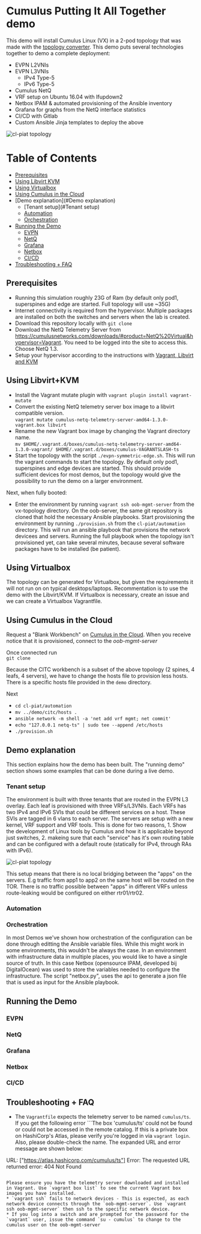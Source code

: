 # Cumulus Putting It All Together demo

This demo will install Cumulus Linux (VX) in a 2-pod topology that was made with the [topology converter](https://github.com/CumulusNetworks/topology_converter). This demo puts several technologies together to demo a complete deployment:

* EVPN L2VNIs
* EVPN L3VNIs
  * IPv4 Type-5
  * IPv6 Type-5
* Cumulus NetQ
* VRF setup on Ubuntu 16.04 with Ifupdown2
* Netbox IPAM & automated provisioning of the Ansible inventory
* Grafana for graphs from the NetQ interface statistics
* CI/CD with Gitlab
* Custom Ansible Jinja templates to deploy the above


![cl-piat topology](diagrams/cl-piat-topology.png)


Table of Contents
=================
* [Prerequisites](#prerequisites)
* [Using Libvirt KVM](#using-libvirtkvm)
* [Using Virtualbox](#using-virtualbox)
* [Using Cumulus in the Cloud](#using-cumulus-in-the-cloud)
* [Demo explanation](#Demo explanation)
  * [Tenant setup](#Tenant setup)
  * [Automation](#Automation)
  * [Orchestration](#Orchestration)
* [Running the Demo](#running-the-demo)
  * [EVPN](#EVPN)
  * [NetQ](#NetQ)
  * [Grafana](#Grafana)
  * [Netbox](#Netbox)
  * [CI/CD](#CI/CD)
* [Troubleshooting + FAQ](#troubleshooting--faq)


Prerequisites
------------------------
* Running this simulation roughly 23G of Ram (by default only pod1, superspines and edge are started. Full topology will use ~35G)
* Internet connectivity is required from the hypervisor. Multiple packages are installed on both the switches and servers when the lab is created.
* Download this repository locally with `git clone` 
* Download the NetQ Telemetry Server from https://cumulusnetworks.com/downloads/#product=NetQ%20Virtual&hypervisor=Vagrant. You need to be logged into the site to access this.  Choose NetQ 1.3.
* Setup your hypervisor according to the instructions with [Vagrant, Libvirt and KVM](https://docs.cumulusnetworks.com/display/VX/Vagrant+and+Libvirt+with+KVM+or+QEMU)

Using Libvirt+KVM
------------------------
* Install the Vagrant mutate plugin with 
`vagrant plugin install vagrant-mutate`
* Convert the existing NetQ telemetry server box image to a libvirt compatible version.   
`vagrant mutate cumulus-netq-telemetry-server-amd64-1.3.0-vagrant.box libvirt`
* Rename the new Vagrant box image by changing the Vagrant directory name.  
`mv $HOME/.vagrant.d/boxes/cumulus-netq-telemetry-server-amd64-1.3.0-vagrant/ $HOME/.vagrant.d/boxes/cumulus-VAGRANTSLASH-ts`
* Start the topology with the script `./evpn-symmetric-edge.sh`. This will run the vagrant commands to start the topology. By default only pod1, superspines and edge devices are started. This should provide sufficient devices for most demos, but the topology would give the possibility to run the demo on a larger environment. 

Next, when fully booted:
* Enter the environment by running `vagrant ssh oob-mgmt-server` from the vx-topology directory. On the oob-server, the same git repository is cloned that hold the necessary Ansible playbooks. Start provisioning the environment by running `./provision.sh` from the `cl-piat/automation` directory. This will run an ansible playbook that provisions the network devicees and servers. Running the full playbook when the topology isn't provisioned yet, can take several minutes, because several software packages have to be installed (be patient).

Using Virtualbox
------------------------
The topology can be generated for Virtualbox, but given the requirements it will not run on on typical desktops/laptops. Recommentation is to use the demo with the Libvirt/KVM. If Virtualbox is necessary, create an issue and we can create a Virtualbox Vagrantfile.  


Using Cumulus in the Cloud
------------------------
Request a "Blank Workbench" on [Cumulus in the Cloud](https://cumulusnetworks.com/try-for-free/). When you receive notice that it is provisioned, connect to the *oob-mgmt-server*

Once connected run  
`git clone`

Because the CITC workbench is a subset of the above topology (2 spines, 4 leafs, 4 servers), we have to change the hosts file to provision less hosts. There is a specific hosts file provided in the `demo` directory. 

Next  
* `cd cl-piat/automation`  
* `mv ../demo/citc/hosts .`
* `ansible network -m shell -a 'net add vrf mgmt; net commit'`
* `echo "127.0.0.1 netq-ts" | sudo tee --append /etc/hosts`
* `./provision.sh`

Demo explanation
------------------------
This section explains how the demo has been built. The "running demo" section shows some examples that can be done during a live demo.

### Tenant setup
The environment is built with three tenants that are routed in the EVPN L3 overlay. Each leaf is provisioned with three VRFs/L3VNIs. Each VRFs has two IPv4 and IPv6 SVIs that could be different services on a host. These SVIs are tagged in 6 vlans to each server. The servers are setup with a new kernel, VRF support and VRF tools. This is done for two reasons, 1. Show the development of Linux tools by Cumulus and how it is applicable beyond just switches, 2. makeing sure that each "service" has it's own routing table and can be configured with a default route (statically for IPv4, through RAs with IPv6).

![cl-piat topology](diagrams/cl-piat-tenants.png)

This setup means that there is no local bridging between the "apps" on the servers. E.g traffic from app1 to app2 on the same host will be routed on the TOR. There is no traffic possible between "apps" in different VRFs unless route-leaking would be configured on either rtr01/rtr02. 

### Automation

### Orchestration
In most Demos we've shown how orchestration of the configuration can be done through editting the Ansible variable files. While this might work in some environments, this wouldn't be always the case. In an environment with infrastructure data in multiple places, you would like to have a single source of truth. In this case Netbox (opensource IPAM, developed bij DigitalOcean) was used to store the variables needed to configure the infrastructure. The script "netbox.py", uses the api to generate a json file that is used as input for the Ansible playbook.


Running the Demo
------------------------

### EVPN
### NetQ
### Grafana
### Netbox
### CI/CD


Troubleshooting + FAQ
-------
* The `Vagrantfile` expects the telemetry server to be named `cumulus/ts`. If you get the following error
```The box 'cumulus/ts' could not be found or could not be accessed in the remote catalog. If this is a private box on HashiCorp's Atlas, please verify you're logged in via `vagrant login`. Also, please double-check the name. The expanded URL and error message are shown below:

URL: ["https://atlas.hashicorp.com/cumulus/ts"]
Error: The requested URL returned error: 404 Not Found
```

Please ensure you have the telemetry server downloaded and installed in Vagrant. Use `vagrant box list` to see the current Vagrant box images you have installed.
* `vagrant ssh` fails to network devices - This is expected, as each network device connects through the `oob-mgmt-server`. Use `vagrant ssh oob-mgmt-server` then ssh to the specific network device.
* If you log into a switch and are prompted for the password for the `vagrant` user, issue the command `su - cumulus` to change to the cumulus user on the oob-mgmt-server
